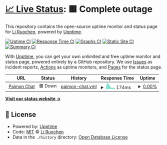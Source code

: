 # [📈 Live Status](https://status.paimon.chat): <!--live status--> **🟥 Complete outage**

This repository contains the open-source uptime monitor and status page for [Li Ruochen](https://lirc572.com), powered by [Upptime](https://github.com/upptime/upptime).

[![Uptime CI](https://github.com/lirc572/Status.Paimon.Chat/workflows/Uptime%20CI/badge.svg)](https://github.com/lirc572/Status.Paimon.Chat/actions?query=workflow%3A%22Uptime+CI%22)
[![Response Time CI](https://github.com/lirc572/Status.Paimon.Chat/workflows/Response%20Time%20CI/badge.svg)](https://github.com/lirc572/Status.Paimon.Chat/actions?query=workflow%3A%22Response+Time+CI%22)
[![Graphs CI](https://github.com/lirc572/Status.Paimon.Chat/workflows/Graphs%20CI/badge.svg)](https://github.com/lirc572/Status.Paimon.Chat/actions?query=workflow%3A%22Graphs+CI%22)
[![Static Site CI](https://github.com/lirc572/Status.Paimon.Chat/workflows/Static%20Site%20CI/badge.svg)](https://github.com/lirc572/Status.Paimon.Chat/actions?query=workflow%3A%22Static+Site+CI%22)
[![Summary CI](https://github.com/lirc572/Status.Paimon.Chat/workflows/Summary%20CI/badge.svg)](https://github.com/lirc572/Status.Paimon.Chat/actions?query=workflow%3A%22Summary+CI%22)

With [Upptime](https://upptime.js.org), you can get your own unlimited and free uptime monitor and status page, powered entirely by a GitHub repository. We use [Issues](https://github.com/lirc572/Status.Paimon.Chat/issues) as incident reports, [Actions](https://github.com/lirc572/Status.Paimon.Chat/actions) as uptime monitors, and [Pages](https://status.paimon.chat) for the status page.

<!--start: status pages-->
<!-- This summary is generated by Upptime (https://github.com/upptime/upptime) -->
<!-- Do not edit this manually, your changes will be overwritten -->
<!-- prettier-ignore -->
| URL | Status | History | Response Time | Uptime |
| --- | ------ | ------- | ------------- | ------ |
| <img alt="" src="https://icons.duckduckgo.com/ip3/paimon.chat.ico" height="13"> [Paimon Chat](https://paimon.chat) | 🟥 Down | [paimon-chat.yml](https://github.com/lirc572/Status.Paimon.Chat/commits/HEAD/history/paimon-chat.yml) | <details><summary><img alt="Response time graph" src="./graphs/paimon-chat/response-time-week.png" height="20"> 174ms</summary><br><a href="https://status.paimon.chat/history/paimon-chat"><img alt="Response time 578" src="https://img.shields.io/endpoint?url=https%3A%2F%2Fraw.githubusercontent.com%2Flirc572%2FStatus.Paimon.Chat%2FHEAD%2Fapi%2Fpaimon-chat%2Fresponse-time.json"></a><br><a href="https://status.paimon.chat/history/paimon-chat"><img alt="24-hour response time 65" src="https://img.shields.io/endpoint?url=https%3A%2F%2Fraw.githubusercontent.com%2Flirc572%2FStatus.Paimon.Chat%2FHEAD%2Fapi%2Fpaimon-chat%2Fresponse-time-day.json"></a><br><a href="https://status.paimon.chat/history/paimon-chat"><img alt="7-day response time 174" src="https://img.shields.io/endpoint?url=https%3A%2F%2Fraw.githubusercontent.com%2Flirc572%2FStatus.Paimon.Chat%2FHEAD%2Fapi%2Fpaimon-chat%2Fresponse-time-week.json"></a><br><a href="https://status.paimon.chat/history/paimon-chat"><img alt="30-day response time 169" src="https://img.shields.io/endpoint?url=https%3A%2F%2Fraw.githubusercontent.com%2Flirc572%2FStatus.Paimon.Chat%2FHEAD%2Fapi%2Fpaimon-chat%2Fresponse-time-month.json"></a><br><a href="https://status.paimon.chat/history/paimon-chat"><img alt="1-year response time 578" src="https://img.shields.io/endpoint?url=https%3A%2F%2Fraw.githubusercontent.com%2Flirc572%2FStatus.Paimon.Chat%2FHEAD%2Fapi%2Fpaimon-chat%2Fresponse-time-year.json"></a></details> | <details><summary><a href="https://status.paimon.chat/history/paimon-chat">0.00%</a></summary><a href="https://status.paimon.chat/history/paimon-chat"><img alt="All-time uptime 49.12%" src="https://img.shields.io/endpoint?url=https%3A%2F%2Fraw.githubusercontent.com%2Flirc572%2FStatus.Paimon.Chat%2FHEAD%2Fapi%2Fpaimon-chat%2Fuptime.json"></a><br><a href="https://status.paimon.chat/history/paimon-chat"><img alt="24-hour uptime 0.00%" src="https://img.shields.io/endpoint?url=https%3A%2F%2Fraw.githubusercontent.com%2Flirc572%2FStatus.Paimon.Chat%2FHEAD%2Fapi%2Fpaimon-chat%2Fuptime-day.json"></a><br><a href="https://status.paimon.chat/history/paimon-chat"><img alt="7-day uptime 0.00%" src="https://img.shields.io/endpoint?url=https%3A%2F%2Fraw.githubusercontent.com%2Flirc572%2FStatus.Paimon.Chat%2FHEAD%2Fapi%2Fpaimon-chat%2Fuptime-week.json"></a><br><a href="https://status.paimon.chat/history/paimon-chat"><img alt="30-day uptime 0.00%" src="https://img.shields.io/endpoint?url=https%3A%2F%2Fraw.githubusercontent.com%2Flirc572%2FStatus.Paimon.Chat%2FHEAD%2Fapi%2Fpaimon-chat%2Fuptime-month.json"></a><br><a href="https://status.paimon.chat/history/paimon-chat"><img alt="1-year uptime 49.12%" src="https://img.shields.io/endpoint?url=https%3A%2F%2Fraw.githubusercontent.com%2Flirc572%2FStatus.Paimon.Chat%2FHEAD%2Fapi%2Fpaimon-chat%2Fuptime-year.json"></a></details>

<!--end: status pages-->

[**Visit our status website →**](https://status.paimon.chat)

## 📄 License

- Powered by: [Upptime](https://github.com/upptime/upptime)
- Code: [MIT](./LICENSE) © [Li Ruochen](https://lirc572.com)
- Data in the `./history` directory: [Open Database License](https://opendatacommons.org/licenses/odbl/1-0/)
